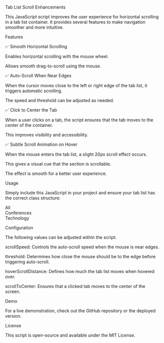 Tab List Scroll Enhancements

This JavaScript script improves the user experience for horizontal scrolling in a tab list container. It provides several features to make navigation smoother and more intuitive.

Features

✅ Smooth Horizontal Scrolling

Enables horizontal scrolling with the mouse wheel.

Allows smooth drag-to-scroll using the mouse.

✅ Auto-Scroll When Near Edges

When the cursor moves close to the left or right edge of the tab list, it triggers automatic scrolling.

The speed and threshold can be adjusted as needed.

✅ Click to Center the Tab

When a user clicks on a tab, the script ensures that the tab moves to the center of the container.

This improves visibility and accessibility.

✅ Subtle Scroll Animation on Hover

When the mouse enters the tab list, a slight 20px scroll effect occurs.

This gives a visual cue that the section is scrollable.

The effect is smooth for a better user experience.

Usage

Simply include this JavaScript in your project and ensure your tab list has the correct class structure:

<div class="esprit-tab-container">
  <div class="esprit-tab-list">
    <div class="esprit-tab active" data-tab="tab1">All</div>
    <div class="esprit-tab" data-tab="tab2">Conferences</div>
    <div class="esprit-tab" data-tab="tab3">Technology</div>
  </div>
</div>

Configuration

The following values can be adjusted within the script:

scrollSpeed: Controls the auto-scroll speed when the mouse is near edges.

threshold: Determines how close the mouse should be to the edge before triggering auto-scroll.

hoverScrollDistance: Defines how much the tab list moves when hovered over.

scrollToCenter: Ensures that a clicked tab moves to the center of the screen.

Demo

For a live demonstration, check out the GitHub repository or the deployed version.

License

This script is open-source and available under the MIT License.
